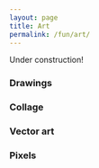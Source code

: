```yaml
---
layout: page
title: Art
permalink: /fun/art/
---
```


Under construction!

### Drawings

### Collage

### Vector art

### Pixels
